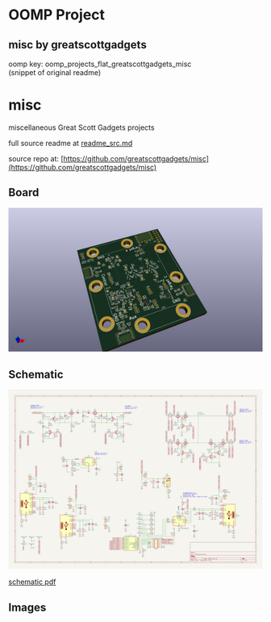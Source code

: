 # OOMP Project  
## misc  by greatscottgadgets  
  
oomp key: oomp_projects_flat_greatscottgadgets_misc  
(snippet of original readme)  
  
misc  
====  
  
miscellaneous Great Scott Gadgets projects  
  
  full source readme at [readme_src.md](readme_src.md)  
  
source repo at: [https://github.com/greatscottgadgets/misc](https://github.com/greatscottgadgets/misc)  
## Board  
  
[![working_3d.png](working_3d_600.png)](working_3d.png)  
## Schematic  
  
[![working_schematic.png](working_schematic_600.png)](working_schematic.png)  
  
[schematic pdf](working_schematic.pdf)  
## Images  
